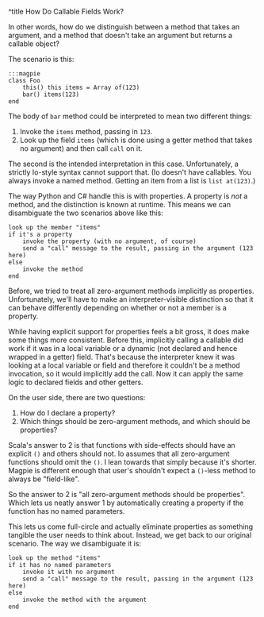^title How Do Callable Fields Work?

In other words, how do we distinguish between a method that takes an argument,
and a method that doesn't take an argument but returns a callable object?

The scenario is this:

    :::magpie
    class Foo
        this() this items = Array of(123)
        bar() items(123)
    end

The body of `bar` method could be interpreted to mean two different things:

1. Invoke the `items` method, passing in `123`.
2. Look up the field `items` (which is done using a getter method that takes no
   argument) and then call `call` on it.

The second is the intended interpretation in this case. Unfortunately, a
strictly Io-style syntax cannot support that. (Io doesn't have callables. You
always invoke a named method. Getting an item from a list is `list at(123)`.)

The way Python and C# handle this is with properties. A property is *not* a
method, and the distinction is known at runtime. This means we can disambiguate
the two scenarios above like this:

    look up the member "items"
    if it's a property
        invoke the property (with no argument, of course)
        send a "call" message to the result, passing in the argument (123 here)
    else
        invoke the method
    end

Before, we tried to treat all zero-argument methods implicitly as properties.
Unfortunately, we'll have to make an interpreter-visible distinction so that it
can behave differently depending on whether or not a member is a property.

While having explicit support for properties feels a bit gross, it does make
some things more consistent. Before this, implicitly calling a callable did work
if it was in a local variable or a dynamic (not declared and hence wrapped in a
getter) field. That's because the interpreter knew it was looking at a local
variable or field and therefore it couldn't be a method invocation, so it would
implicitly add the call. Now it can apply the same logic to declared fields and
other getters.

On the user side, there are two questions:

1. How do I declare a property?
2. Which things should be zero-argument methods, and which should be properties?

Scala's answer to 2 is that functions with side-effects should have an explicit
`()` and others should not. Io assumes that all zero-argument functions should
omit the `()`. I lean towards that simply because it's shorter. Magpie is
different enough that user's shouldn't expect a `()`-less method to always be
"field-like".

So the answer to 2 is "all zero-argument methods should be properties". Which
lets us neatly answer 1 by automatically creating a property if the function has
no named parameters.

This lets us come full-circle and actually eliminate properties as something tangible the user needs to think about. Instead, we get back to our original scenario. The way we disambiguate it is:

    look up the method "items"
    if it has no named parameters
        invoke it with no argument
        send a "call" message to the result, passing in the argument (123 here)
    else
        invoke the method with the argument
    end
